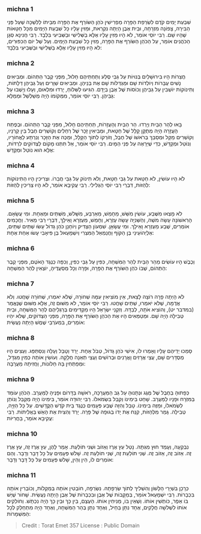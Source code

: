 
### michna 1
שִׁבְעַת יָמִים קֹדֶם לִשְׂרֵפַת הַפָּרָה מַפְרִישִׁין כֹּהֵן הַשּׂוֹרֵף אֶת הַפָּרָה מִבֵּיתוֹ לַלִּשְׁכָּה שֶׁעַל פְּנֵי הַבִּירָה, צָפוֹנָה מִזְרָחָה, וּבֵית אֶבֶן הָיְתָה נִקְרֵאת, וּמַזִּין עָלָיו כָּל שִׁבְעַת הַיָּמִים מִכָּל חַטָּאוֹת שֶׁהָיוּ שָׁם. רַבִּי יוֹסֵי אוֹמֵר, לֹא הָיוּ מַזִּין עָלָיו אֶלָּא בַשְּׁלִישִׁי וּבַשְּׁבִיעִי בִּלְבָד. רַבִּי חֲנִינָא סְגָן הַכֹּהֲנִים אוֹמֵר, עַל הַכֹּהֵן הַשּׂוֹרֵף אֶת הַפָּרָה, מַזִּין כָּל שִׁבְעַת הַיָּמִים. וְעַל שֶׁל יוֹם הַכִּפּוּרִים, לֹא הָיוּ מַזִּין עָלָיו אֶלָּא בַשְּׁלִישִׁי וּבַשְּׁבִיעִי בִּלְבָד: 

### michna 2
חֲצֵרוֹת הָיוּ בִירוּשָׁלַיִם בְּנוּיוֹת עַל גַּבֵּי סֶלַע וְתַחְתֵּיהֶם חָלוּל, מִפְּנֵי קֶבֶר הַתְּהוֹם. וּמְבִיאִים נָשִׁים עֻבָּרוֹת וְיוֹלְדוֹת שָׁם וּמְגַדְּלוֹת שָׁם אֶת בְּנֵיהֶן. וּמְבִיאִים שְׁוָרִים וְעַל גַּבֵּיהֶן דְּלָתוֹת, וְתִינוֹקוֹת יוֹשְׁבִין עַל גַּבֵּיהֶן וְכוֹסוֹת שֶׁל אֶבֶן בְּיָדָם. הִגִּיעוּ לַשִּׁלּוֹחַ, יָרְדוּ וּמִלְאוּם, וְעָלוּ וְיָשְׁבוּ עַל גַּבֵּיהֶן. רַבִּי יוֹסֵי אוֹמֵר, מִמְּקוֹמוֹ הָיָה מְשַׁלְשֵׁל וּמְמַלֵּא: 

### michna 3
בָּאוּ לְהַר הַבַּיִת וְיָרְדוּ. הַר הַבַּיִת וְהָעֲזָרוֹת, תַּחְתֵּיהֶם חָלוּל, מִפְּנֵי קֶבֶר הַתְּהוֹם. וּבְפֶתַח הָעֲזָרָה הָיָה מְתֻקָּן קָלָל שֶׁל חַטָּאת, וּמְבִיאִין זָכָר שֶׁל רְחֵלִים וְקוֹשְׁרִים חֶבֶל בֵּין קַרְנָיו, וְקוֹשְׁרִים מַקֵּל וּמְסַבֵּךְ בְּרֹאשׁוֹ שֶׁל חֶבֶל, וְזוֹרְקוֹ לְתוֹךְ הַקָּלָל, וּמַכֶּה אֶת הַזָּכָר וְנִרְתָּע לַאֲחוֹרָיו, וְנוֹטֵל וּמְקַדֵּשׁ, כְּדֵי שֶׁיֵּרָאֶה עַל פְּנֵי הַמָּיִם. רַבִּי יוֹסֵי אוֹמֵר, אַל תִּתְּנוּ מָקוֹם לַצְּדוֹקִים לִרְדּוֹת, אֶלָּא הוּא נוֹטֵל וּמְקַדֵּשׁ: 

### michna 4
לֹא הָיוּ עוֹשִׂין, לֹא חַטָּאת עַל גַּבֵּי חַטָּאת, וְלֹא תִינוֹק עַל גַּבֵּי חֲבֵרוֹ. וּצְרִיכִין הָיוּ הַתִּינוֹקוֹת לְהַזּוֹת, דִּבְרֵי רַבִּי יוֹסֵי הַגְּלִילִי. רַבִּי עֲקִיבָא אוֹמֵר, לֹא הָיוּ צְרִיכִין לְהַזּוֹת: 

### michna 5
לֹא מָצְאוּ מִשֶּׁבַע, עוֹשִׂין מִשֵּׁשׁ, מֵחָמֵשׁ, מֵאַרְבַּע, מִשָּׁלשׁ, מִשְּׁתַּיִם וּמֵאֶחָת. וּמִי עֲשָׂאָם. הָרִאשׁוֹנָה עָשָׂה משֶׁה, וְהַשְּׁנִיָּה עָשָׂה עֶזְרָא, וְחָמֵשׁ, מֵעֶזְרָא וָאֵילָךְ, דִּבְרֵי רַבִּי מֵאִיר. וַחֲכָמִים אוֹמְרִים, שֶׁבַע מֵעֶזְרָא וָאֵילָךְ. וּמִי עֲשָׂאָן. שִׁמְעוֹן הַצַּדִּיק וְיוֹחָנָן כֹּהֵן גָּדוֹל עָשׂוּ שְׁתַּיִם שְׁתַּיִם, אֶלְיְהוֹעֵינַי בֶּן הַקּוֹף וַחֲנַמְאֵל הַמִּצְרִי וְיִשְׁמָעֵאל בֶּן פִּיאָבִי עָשׂוּ אַחַת אֶחָת: 

### michna 6
וְכֶבֶשׁ הָיוּ עוֹשִׂים מֵהַר הַבַּיִת לְהַר הַמִּשְׁחָה, כִּפִּין עַל גַּבֵּי כִפִּין, וְכִפָּה כְנֶגֶד הָאֹטֶם, מִפְּנֵי קֶבֶר הַתְּהוֹם, שֶׁבּוֹ כֹהֵן הַשּׂוֹרֵף אֶת הַפָּרָה, וּפָרָה וְכָל מְסַעֲדֶיהָ, יוֹצְאִין לְהַר הַמִּשְׁחָה: 

### michna 7
לֹא הָיְתָה פָרָה רוֹצָה לָצֵאת, אֵין מוֹצִיאִין עִמָּהּ שְׁחוֹרָה, שֶׁלֹּא יֹאמְרוּ, שְׁחוֹרָה שָׁחֲטוּ. וְלֹא אֲדֻמָּה, שֶׁלֹּא יֹאמְרוּ, שְׁתַּיִם שָׁחֲטוּ. רַבִּי יוֹסֵי אוֹמֵר, לֹא מִשּׁוּם זֶה, אֶלָּא מִשּׁוּם שֶׁנֶּאֱמַר (במדבר יט), וְהוֹצִיא אֹתָהּ, לְבַדָּהּ. וְזִקְנֵי יִשְׂרָאֵל הָיוּ מַקְדִּימִים בְּרַגְלֵיהֶם לְהַר הַמִּשְׁחָה, וּבֵית טְבִילָה הָיָה שָׁם. וּמְטַמְּאִים הָיוּ אֶת הַכֹּהֵן הַשּׂוֹרֵף אֶת הַפָּרָה, מִפְּנֵי הַצְּדוֹקִים, שֶׁלֹּא יִהְיוּ אוֹמְרִים, בִּמְעֹרְבֵי שֶׁמֶשׁ הָיְתָה נַעֲשֵׂית: 

### michna 8
סָמְכוּ יְדֵיהֶם עָלָיו וְאָמְרוּ לוֹ, אִישִׁי כֹּהֵן גָּדוֹל, טְבֹל אֶחָת. יָרַד וְטָבַל וְעָלָה וְנִסְתַּפֵּג. וְעֵצִים הָיוּ מְסֻדָּרִים שָׁם, עֲצֵי אֲרָזִים וָאֳרָנִים וּבְרוֹשִׁים וַעֲצֵי תְאֵנָה חֲלָקָה. וְעוֹשִׂין אוֹתָהּ כְּמִין מִגְדָּל, וּמְפַתְּחִין בָּהּ חַלּוֹנוֹת, וַחֲזִיתָהּ מַעֲרָבָה: 

### michna 9
כְּפָתוּהָ בְחֶבֶל שֶׁל מֶגֶג וּנְתָנוּהָ עַל גַּב הַמַּעֲרָכָה, רֹאשָׁהּ בַּדָּרוֹם וּפָנֶיהָ לַמַּעֲרָב. הַכֹּהֵן עוֹמֵד בַּמִּזְרָח וּפָנָיו לַמַּעֲרָב. שָׁחַט בִּימִינוֹ וְקִבֵּל בִּשְׂמֹאלוֹ. רַבִּי יְהוּדָה אוֹמֵר, בִּימִינוֹ הָיָה מְקַבֵּל וְנוֹתֵן לִשְׂמֹאלוֹ, וּמַזֶּה בִימִינוֹ. טָבַל וְהִזָּה שֶׁבַע פְּעָמִים כְּנֶגֶד בֵּית קֹדֶשׁ הַקֳּדָשִׁים. עַל כָּל הַזָּיָה, טְבִילָה. גָּמַר מִלְּהַזּוֹת, קִנַּח אֶת יָדוֹ בְּגוּפָהּ שֶׁל פָּרָה. יָרַד וְהִצִּית אֶת הָאֵשׁ בַּאֲלִיתוֹת. רַבִּי עֲקִיבָא אוֹמֵר, בַּחֲרִיּוֹת: 

### michna 10
נִבְקְעָה, וְעָמַד חוּץ מִגִּתָּהּ. נָטַל עֵץ אֶרֶז וְאֵזוֹב וּשְׁנִי תוֹלַעַת. אָמַר לָהֶן, עֵץ אֶרֶז זֶה, עֵץ אֶרֶז זֶה. אֵזוֹב זֶה, אֵזוֹב זֶה. שְׁנִי תוֹלַעַת זֶה, שְׁנִי תוֹלַעַת זֶה. שָׁלשׁ פְּעָמִים עַל כָּל דָּבָר וְדָבָר. וְהֵם אוֹמְרִים לוֹ, הֵין וְהֵין, שָׁלשׁ פְּעָמִים עַל כָּל דָּבָר וְדָבָר: 

### michna 11
כְּרָכָן בִּשְׁיָרֵי הַלָּשׁוֹן וְהִשְׁלִיךְ לְתוֹךְ שְׂרֵפָתָהּ. נִשְׂרְפָה, חוֹבְטִין אוֹתָהּ בְּמַקְלוֹת, וְכוֹבְרִין אוֹתָהּ בִּכְבָרוֹת. רַבִּי יִשְׁמָעֵאל אוֹמֵר, בְּמַקָּבוֹת שֶׁל אֶבֶן וּבִכְבָרוֹת שֶׁל אֶבֶן הָיְתָה נַעֲשֵׂית. שָׁחוֹר שֶׁיֶּשׁ בּוֹ אֵפֶר, כּוֹתְשִׁין אוֹתוֹ. וְשֶׁאֵין בּוֹ, מַנִּיחִין אוֹתוֹ. הָעֶצֶם, בֵּין כָּךְ וּבֵין כָּךְ הָיָה נִכְתָּשׁ. וְחוֹלְקִים אוֹתוֹ לִשְׁלשָׁה חֲלָקִים, אֶחָד נִתָּן בַּחֵיל, וְאֶחָד נִתָּן בְּהַר הַמִּשְׁחָה, וְאֶחָד הָיָה מִתְחַלֵּק לְכָל הַמִּשְׁמָרוֹת: 

>Credit : Torat Emet 357
>License : Public Domain 